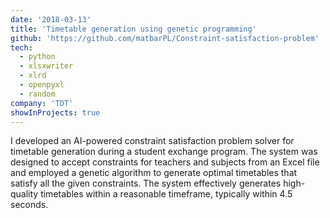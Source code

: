```yaml
---
date: '2018-03-13'
title: 'Timetable generation using genetic programming'
github: 'https://github.com/matbarPL/Constraint-satisfaction-problem'
tech:
  - python
  - xlsxwriter
  - xlrd
  - openpyxl
  - random
company: 'TDT'
showInProjects: true
---
```


I developed an AI-powered constraint satisfaction problem solver for timetable generation during a student exchange program. The system was designed to accept constraints for teachers and subjects from an Excel file and employed a genetic algorithm to generate optimal timetables that satisfy all the given constraints. The system effectively generates high-quality timetables within a reasonable timeframe, typically within 4.5 seconds.
